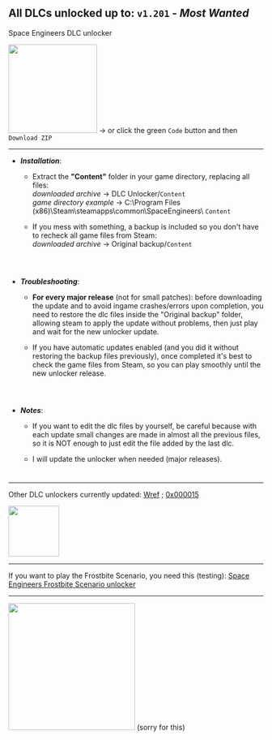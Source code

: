 ## All DLCs unlocked up to: `v1.201` - *Most Wanted*

Space Engineers DLC unlocker

[<img src="https://i.ibb.co/JxM2nh7/Donwload-button-png-LITE.png" width="175"/>](https://github.com/Lamer87/Space_Engineers_DLC_unlocker/archive/refs/heads/main.zip) -> or click the green `Code` button and then `Download ZIP`

---
- ***Installation***:

  - Extract the **"Content"** folder in your game directory, replacing all files:  
*downloaded archive* -> DLC Unlocker/`Content`  
*game directory example* -> C:\Program Files (x86)\Steam\steamapps\common\SpaceEngineers\ `Content`  

  - If you mess with something, a backup is included so you don't have to recheck all game files from Steam:  
*downloaded archive* -> Original backup/`Content`

[<img src="https://i.ibb.co/h7hwpbn/Empty-png.png" width="10"/>](https://github.com/Lamer87/Space_Engineers_DLC_unlocker)
---
- ***Troubleshooting***:

  - **For every major release** (not for small patches): before downloading the update and to avoid ingame crashes/errors upon completion, you need to restore the dlc files inside the "Original backup" folder, allowing steam to apply the update without problems, then just play and wait for the new unlocker update.

  - If you have automatic updates enabled (and you did it without restoring the backup files previously), once completed it's best to check the game files from Steam, so you can play smoothly until the new unlocker release.

[<img src="https://i.ibb.co/h7hwpbn/Empty-png.png" width="10"/>](https://github.com/Lamer87/Space_Engineers_DLC_unlocker)
---
- ***Notes***:

  - If you want to edit the dlc files by yourself, be careful because with each update small changes are made in almost all the previous files, so it is NOT enough to just edit the file added by the last dlc.

  - I will update the unlocker when needed (major releases).

[<img src="https://i.ibb.co/h7hwpbn/Empty-png.png" width="10"/>](https://github.com/Lamer87/Space_Engineers_DLC_unlocker)

---

Other DLC unlockers currently updated: [Wref](https://github.com/wrefgtzweve/SpaceEngineersDLCUnlocker) ; [0x000015](https://github.com/0x000015/SpaceEngineers-DLC-Bypass)  
<!-- Not updated to the latest version: [AdrianOkay](https://github.com/AdrianOkay/SpaceEngineersDLC-Unlocker) -->
[<img src="https://i.ibb.co/h7hwpbn/Empty-png.png" width="100"/>](https://github.com/Lamer87/Space_Engineers_DLC_unlocker)

---
If you want to play the Frostbite Scenario, you need this (testing): [Space Engineers Frostbite Scenario unlocker](https://github.com/Lamer87/Space-Engineers-Frostbite-Scenario-Unlocker)  

---
[<img src="https://i.ibb.co/QMrP5yL/SEmw-lol.jpg" width="250"/>](https://youtu.be/dQw4w9WgXcQ) (sorry for this)
